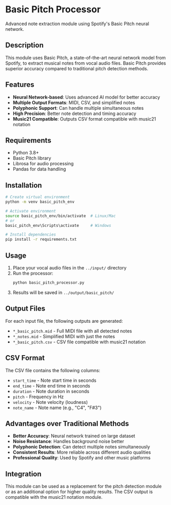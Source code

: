 # Basic Pitch Processor

Advanced note extraction module using Spotify's Basic Pitch neural network.

## Description

This module uses Basic Pitch, a state-of-the-art neural network model from Spotify, to extract musical notes from vocal audio files. Basic Pitch provides superior accuracy compared to traditional pitch detection methods.

## Features

- **Neural Network-based**: Uses advanced AI model for better accuracy
- **Multiple Output Formats**: MIDI, CSV, and simplified notes
- **Polyphonic Support**: Can handle multiple simultaneous notes
- **High Precision**: Better note detection and timing accuracy
- **Music21 Compatible**: Outputs CSV format compatible with music21 notation

## Requirements

- Python 3.8+
- Basic Pitch library
- Librosa for audio processing
- Pandas for data handling

## Installation

```bash
# Create virtual environment
python -m venv basic_pitch_env

# Activate environment
source basic_pitch_env/bin/activate  # Linux/Mac
# or
basic_pitch_env\Scripts\activate     # Windows

# Install dependencies
pip install -r requirements.txt
```

## Usage

1. Place your vocal audio files in the `../input/` directory
2. Run the processor:
   ```bash
   python basic_pitch_processor.py
   ```
3. Results will be saved in `../output/basic_pitch/`

## Output Files

For each input file, the following outputs are generated:

- `*_basic_pitch.mid` - Full MIDI file with all detected notes
- `*_notes.mid` - Simplified MIDI with just the notes
- `*_basic_pitch.csv` - CSV file compatible with music21 notation

## CSV Format

The CSV file contains the following columns:
- `start_time` - Note start time in seconds
- `end_time` - Note end time in seconds  
- `duration` - Note duration in seconds
- `pitch` - Frequency in Hz
- `velocity` - Note velocity (loudness)
- `note_name` - Note name (e.g., "C4", "F#3")

## Advantages over Traditional Methods

- **Better Accuracy**: Neural network trained on large dataset
- **Noise Resistance**: Handles background noise better
- **Polyphonic Detection**: Can detect multiple notes simultaneously
- **Consistent Results**: More reliable across different audio qualities
- **Professional Quality**: Used by Spotify and other music platforms

## Integration

This module can be used as a replacement for the pitch detection module or as an additional option for higher quality results. The CSV output is compatible with the music21 notation module. 